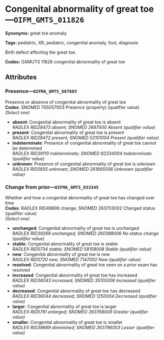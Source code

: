 # Congenital abnormality of great toe—`OIFM_GMTS_011826`

**Synonyms:** great toe anomaly

**Tags:** pediatric, XR, pediatric, congenital anomaly, foot, diagnosis

Birth defect affecting the great toe.

**Codes:** GAMUTS 11826 congenital abnormality of great toe

## Attributes

### Presence—`OIFMA_GMTS_867885`

Presence or absence of congenital abnormality of great toe  
**Codes**: SNOMED 705057003 Presence (property) (qualifier value)  
*(Select one)*

- **absent**: Congenital abnormality of great toe is absent  
_RADLEX RID28473 absent; SNOMED 2667000 Absent (qualifier value)_
- **present**: Congenital abnormality of great toe is present  
_RADLEX RID28472 present; SNOMED 52101004 Present (qualifier value)_
- **indeterminate**: Presence of congenital abnormality of great toe cannot be determined  
_RADLEX RID39110 indeterminate; SNOMED 82334004 Indeterminate (qualifier value)_
- **unknown**: Presence of congenital abnormality of great toe is unknown  
_RADLEX RID5655 unknown; SNOMED 261665006 Unknown (qualifier value)_

### Change from prior—`OIFMA_GMTS_833345`

Whether and how a congenital abnormality of great toe has changed over time  
**Codes**: RADLEX RID49896 change; SNOMED 263703002 Changed status (qualifier value)  
*(Select one)*

- **unchanged**: Congenital abnormality of great toe is unchanged  
_RADLEX RID39268 unchanged; SNOMED 260388006 No status change (qualifier value)_
- **stable**: Congenital abnormality of great toe is stable  
_RADLEX RID5734 stable; SNOMED 58158008 Stable (qualifier value)_
- **new**: Congenital abnormality of great toe is new  
_RADLEX RID5720 new; SNOMED 7147002 New (qualifier value)_
- **resolved**: Congenital abnormality of great toe seen on a prior exam has resolved  
- **increased**: Congenital abnormality of great toe has increased  
_RADLEX RID36043 increased; SNOMED 35105006 Increased (qualifier value)_
- **decreased**: Congenital abnormality of great toe has decreased  
_RADLEX RID36044 decreased; SNOMED 1250004 Decreased (qualifier value)_
- **larger**: Congenital abnormality of great toe is larger  
_RADLEX RID5791 enlarged; SNOMED 263768009 Greater (qualifier value)_
- **smaller**: Congenital abnormality of great toe is smaller  
_RADLEX RID38669 diminished; SNOMED 263796003 Lesser (qualifier value)_